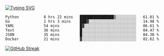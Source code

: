 [![Typing SVG](https://readme-typing-svg.herokuapp.com?duration=4000&lines=Don't+neglect+your+dreams;Don't+work+too+long;Speak+up+for+ideas;Make+friends;Be+happy)](https://git.io/typing-svg)

<!--START_SECTION:waka-->

```text
Python           8 hrs 22 mins   ███████████████▒░░░░░░░░░   61.01 %
Go               2 hrs 3 mins    ███▓░░░░░░░░░░░░░░░░░░░░░   14.98 %
YAML             54 mins         █▓░░░░░░░░░░░░░░░░░░░░░░░   06.61 %
Text             36 mins         █░░░░░░░░░░░░░░░░░░░░░░░░   04.47 %
JSON             35 mins         █░░░░░░░░░░░░░░░░░░░░░░░░   04.30 %
Docker           21 mins         ▓░░░░░░░░░░░░░░░░░░░░░░░░   02.62 %
```

<!--END_SECTION:waka-->

[![GitHub Streak](http://github-readme-streak-stats.herokuapp.com?user=abingcbc&date_format=j%20M%5B%20Y%5D)](https://git.io/streak-stats)



<!--
**Abingcbc/Abingcbc** is a ✨ _special_ ✨ repository because its `README.md` (this file) appears on your GitHub profile.

Here are some ideas to get you started:

- 🔭 I’m currently working on ...
- 🌱 I’m currently learning ...
- 👯 I’m looking to collaborate on ...
- 🤔 I’m looking for help with ...
- 💬 Ask me about ...
- 📫 How to reach me: ...
- 😄 Pronouns: ...
- ⚡ Fun fact: ...

![Top Langs](https://github-readme-stats.vercel.app/api/top-langs/?username=abingcbc&count_private=true)
![Abing's github stats](https://github-readme-stats.vercel.app/api?username=abingcbc&count_private=true&show_icons=true&theme=dark)

-->

